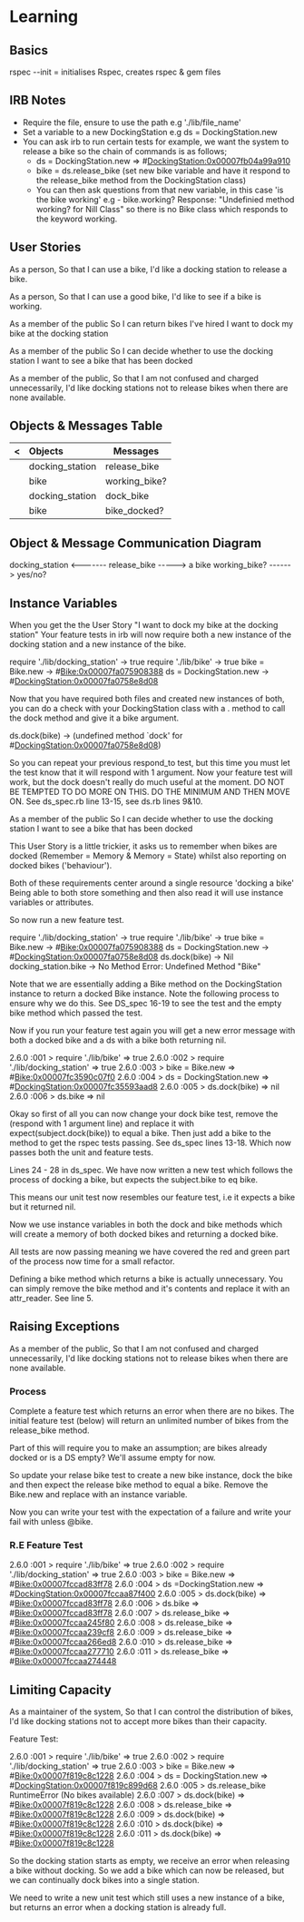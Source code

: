<h1> Learning </h1>

<h2>Basics</h2>

rspec --init = initialises Rspec, creates rspec & gem files

<h2>IRB Notes</h2>

- Require the file, ensure to use the path e.g './lib/file_name'
- Set a variable to a new DockingStation e.g ds = DockingStation.new
- You can ask irb to run certain tests for example, we want the system to release a bike so the chain of commands is as follows;
  - ds = DockingStation.new
    => #<DockingStation:0x00007fb04a99a910>
  - bike = ds.release_bike (set new bike variable and have it respond to the release_bike method from the DockingStation class)
  - You can then ask questions from that new variable, in this case 'is the bike working' e.g - bike.working? Response: "Undefinied method working? for Nill Class" so there is no Bike class which responds to the keyword working.

<h2>User Stories</h2>

As a person,
So that I can use a bike,
I'd like a docking station to release a bike.

As a person,
So that I can use a good bike,
I'd like to see if a bike is working.

As a member of the public
So I can return bikes I've hired
I want to dock my bike at the docking station

As a member of the public
So I can decide whether to use the docking station
I want to see a bike that has been docked

As a member of the public,
So that I am not confused and charged unnecessarily,
I'd like docking stations not to release bikes when there are none available.

<h2>Objects & Messages Table</h2>

| <   | Objects         | Messages      |
| :-- | :-------------- | ------------- |
|     | docking_station | release_bike  |
|     | bike            | working_bike? |
|     | docking_station | dock_bike     |
|     | bike            | bike_docked?  |

<h2>Object & Message Communication Diagram</h2>

docking_station <------- release_bike -----> a bike
working_bike? ------> yes/no?

<h2>Instance Variables</h2>

When you get the the User Story "I want to dock my bike at the docking station" Your feature tests in irb will now require both a new instance of the docking station and a new instance of the bike.

require './lib/docking_station'
-> true
require './lib/bike'
-> true
bike = Bike.new
-> #<Bike:0x00007fa075908388>
ds = DockingStation.new
-> #<DockingStation:0x00007fa0758e8d08>

Now that you have required both files and created new instances of both, you can do a check with your DockingStation class with a . method to call the dock method and give it a bike argument.

ds.dock(bike)
-> (undefined method `dock' for #<DockingStation:0x00007fa0758e8d08>)

So you can repeat your previous respond_to test, but this time you must let the test know that it will respond with 1 argument. Now your feature test will work, but the dock doesn't really do much useful at the moment. DO NOT BE TEMPTED TO DO MORE ON THIS. DO THE MINIMUM AND THEN MOVE ON. See ds_spec.rb line 13-15, see ds.rb lines 9&10.

As a member of the public
So I can decide whether to use the docking station
I want to see a bike that has been docked

This User Story is a little trickier, it asks us to remember when bikes are docked (Remember = Memory & Memory = State) whilst also reporting on docked bikes ('behaviour').

Both of these requirements center around a single resource 'docking a bike' Being able to both store something and then also read it will use instance variables or attributes.

So now run a new feature test.

require './lib/docking_station'
-> true
require './lib/bike'
-> true
bike = Bike.new
-> #<Bike:0x00007fa075908388>
ds = DockingStation.new
-> #<DockingStation:0x00007fa0758e8d08>
ds.dock(bike)
-> Nil
docking_station.bike
-> No Method Error: Undefined Method "Bike"

Note that we are essentially adding a Bike method on the DockingStation instance to return a docked Bike instance. Note the following process to ensure why we do this. See DS_spec 16-19 to see the test and the empty bike method which passed the test.

Now if you run your feature test again you will get a new error message with both a docked bike and a ds with a bike both returning nil.

2.6.0 :001 > require './lib/bike'
=> true
2.6.0 :002 > require './lib/docking_station'
=> true
2.6.0 :003 > bike = Bike.new
=> #<Bike:0x00007fc3590c07f0>
2.6.0 :004 > ds = DockingStation.new
=> #<DockingStation:0x00007fc35593aad8>
2.6.0 :005 > ds.dock(bike)
=> nil
2.6.0 :006 > ds.bike
=> nil

Okay so first of all you can now change your dock bike test, remove the (respond with 1 argument line) and replace it with expect(subject.dock(bike)) to equal a bike. Then just add a bike to the method to get the rspec tests passing. See ds_spec lines 13-18. Which now passes both the unit and feature tests.

Lines 24 - 28 in ds_spec. We have now written a new test which follows the process of docking a bike, but expects the subject.bike to eq bike.

This means our unit test now resembles our feature test, i.e it expects a bike but it returned nil.

Now we use instance variables in both the dock and bike methods which will create a memory of both docked bikes and returning a docked bike.

All tests are now passing meaning we have covered the red and green part of the process now time for a small refactor.

Defining a bike method which returns a bike is actually unnecessary. You can simply remove the bike method and it's contents and replace it with an attr_reader. See line 5.

<h2>Raising Exceptions</h2>

As a member of the public,
So that I am not confused and charged unnecessarily,
I'd like docking stations not to release bikes when there are none available.

<h3>Process</h3>

Complete a feature test which returns an error when there are no bikes. The initial feature test (below) will return an unlimited number of bikes from the release_bike method.

Part of this will require you to make an assumption; are bikes already docked or is a DS empty? We'll assume empty for now.

So update your relase bike test to create a new bike instance, dock the bike and then expect the release bike method to equal a bike. Remove the Bike.new and replace with an instance variable.

Now you can write your test with the expectation of a failure and write your fail with unless @bike.

<h3>R.E Feature Test</h3>

2.6.0 :001 > require './lib/bike'
=> true
2.6.0 :002 > require './lib/docking_station'
=> true
2.6.0 :003 > bike = Bike.new
=> #<Bike:0x00007fccad83ff78>
2.6.0 :004 > ds =DockingStation.new
=> #<DockingStation:0x00007fccaa87f400>
2.6.0 :005 > ds.dock(bike)
=> #<Bike:0x00007fccad83ff78>
2.6.0 :006 > ds.bike
=> #<Bike:0x00007fccad83ff78>
2.6.0 :007 > ds.release_bike
=> #<Bike:0x00007fccaa245f80>
2.6.0 :008 > ds.release_bike
=> #<Bike:0x00007fccaa239cf8>
2.6.0 :009 > ds.release_bike
=> #<Bike:0x00007fccaa266ed8>
2.6.0 :010 > ds.release_bike
=> #<Bike:0x00007fccaa277710>
2.6.0 :011 > ds.release_bike
=> #<Bike:0x00007fccaa274448>

<h2>Limiting Capacity</h2>

As a maintainer of the system,
So that I can control the distribution of bikes,
I'd like docking stations not to accept more bikes than their capacity.

Feature Test:

2.6.0 :001 > require './lib/bike'
=> true
2.6.0 :002 > require './lib/docking_station'
=> true
2.6.0 :003 > bike = Bike.new
=> #<Bike:0x00007f819c8c1228>
2.6.0 :004 > ds = DockingStation.new
=> #<DockingStation:0x00007f819c899d68>
2.6.0 :005 > ds.release_bike
RuntimeError (No bikes available)
2.6.0 :007 > ds.dock(bike)
=> #<Bike:0x00007f819c8c1228>
2.6.0 :008 > ds.release_bike
=> #<Bike:0x00007f819c8c1228>
2.6.0 :009 > ds.dock(bike)
=> #<Bike:0x00007f819c8c1228>
2.6.0 :010 > ds.dock(bike)
=> #<Bike:0x00007f819c8c1228>
2.6.0 :011 > ds.dock(bike)
=> #<Bike:0x00007f819c8c1228>

So the docking station starts as empty, we receive an error when releasing a bike without docking. So we add a bike which can now be released, but we can continually dock bikes into a single station.

We need to write a new unit test which still uses a new instance of a bike, but returns an error when a docking station is already full.
